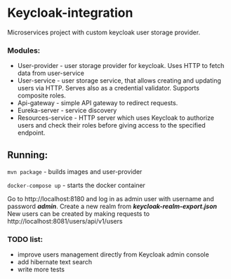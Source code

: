 # Keycloak-integration

Microservices project with custom keycloak user storage provider.

### Modules:

- User-provider - user storage provider for keycloak. Uses HTTP to fetch data from user-service
- User-service - user storage service, that allows creating and updating users via HTTP. Serves also as a credential
  validator. Supports composite roles.
- Api-gateway - simple API gateway to redirect requests.
- Eureka-server - service discovery
- Resources-service - HTTP server which uses Keycloak to authorize users and check their roles before giving access to
  the specified endpoint.

## Running:

`mvn package` - builds images and user-provider

`docker-compose up` - starts the docker container

Go to http://localhost:8180 and log in as admin user with username and password ***admin***. Create a new realm from
***keycloak-realm-export.json***  
New users can be created by making requests to http://localhost:8081/users/api/v1/users

### TODO list:
- improve users management directly from Keycloak admin console
- add hibernate text search
- write more tests
